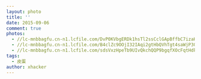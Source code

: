 ```yaml
---
layout: photo
title: ''
date: 2015-09-06
comment: true
photos:
  - //lc-mnbbagfu.cn-n1.lcfile.com/DvP0KVbgERDk1hsTl2ssCclGApBffbC7izaH7jzm.jpg?imageView2/1/w/900/h/600
  - //lc-mnbbagfu.cn-n1.lcfile.com/B4clZc9OOjI32IAqi2gtHbQVhTgt4saWjP3GUwvl.jpg?imageView2/1/w/900/h/600
  - //lc-mnbbagfu.cn-n1.lcfile.com/sdsVxzHpeTb9UIvQkchQQP9bgqfXOcFqtHdk5Zs3.jpg?imageView2/1/w/900/h/600
tags:
  - 皮蛋
author: xhacker
---
```

